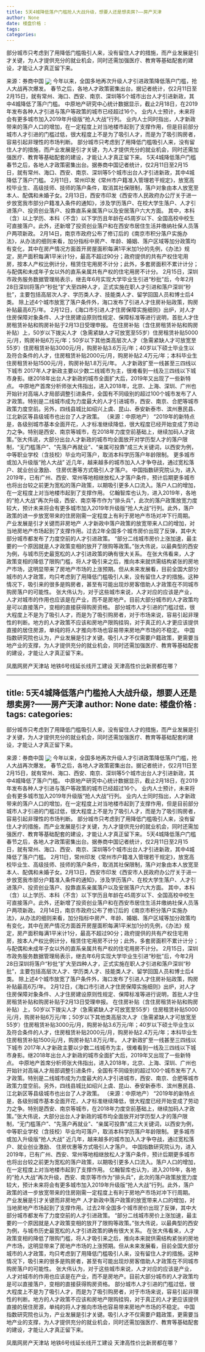 ```yaml
---
title: 5天4城降低落户门槛抢人大战升级，想要人还是想卖房?——房产天津
author: None
date: 楼盘价格 : 
tags: 
categories: 
---
```

部分城市只考虑到了用降低门槛吸引人来，没有留住人才的措施，而产业发展是引才关键，为人才提供充分的就业机会，同时还需加强医疗、教育等基础配套的建设，才能让人才真正留下来。
<!-- more -->
来源：券商中国
<img align="center" border="0" src="http://e0.ifengimg.com/07/2019/0220/3094B835E13C9031AD7CA4D4D4EE063156A7ED8B_size35_w634_h296.jpeg" />
今年以来，全国多地再次升级人才引进政策降低落户门槛，抢人大战再次爆发。
春节之后，各地人才政策密集出台。据记者统计，仅2月11日至2月15日，就有常州、海口、西安、南京、深圳等5个城市出台人才引进新政，其中4城降低了落户门槛。
中原地产研究中心统计数据显示，截止2月18日，在2019年发布各种人才引进与落户等政策的城市已经超过16个。
业内人士预计，未来将会有更多城市加入2019年升级版“抢人大战”行列。
业内人士同时指出，人才新政带来的落户人口的增加，在一定程度上对当地楼市起到了支撑作用，但是目前部分城市人才引进的门槛过低，很大程度上不是为了吸引人才，而是为了吸引购房者，容易引起非理性的市场判断。
部分城市只考虑到了用降低门槛吸引人来，没有留住人才的措施，而产业发展是引才关键，为人才提供充分的就业机会，同时还需加强医疗、教育等基础配套的建设，才能让人才真正留下来。
5天4城降低落户门槛
春节之后，各地人才政策密集出台。据券商中国记者统计，仅2月11日至2月15日，就有常州、海口、西安、南京、深圳等5个城市出台人才引进新政，其中4城降低了落户门槛。
2月11日，常州印发《常州市户籍准入管理若干规定》，放宽高校毕业生、高级技师、技师的落户条件，取消其社保限制，落户对象由本人放宽至本人、配偶和未婚子女。2月13日，西安市印发《西安市人民政府办公厅关于进一步放宽我市部分户籍准入条件的通知》，涉及学历落户、在校大学生落户、人才引进落户、投资创业落户、投靠直系亲属落户以及安居落户六大方面。
其中，本科（含）以上学历、本科（不含）以下学历且年龄在45周岁以下、全国高校中校生可直接落户。此外，还新增了投资创业落户和在西安市居住生活并缴纳社保人员落户两项新政。
2月14日，南京市政府公布了修订后的《南京市积分落户实施办法》，从办法的细则来看，加分指标中房产、年龄、婚姻、落户区域等加分政策均有变化，其中在房产情况方面首开房屋面积每满1平米加1分的先例，《办法》规定，房产面积每满1平米计1分，最高不超过90分；政府提供的共有产权住宅用房，按本人产权比例计分，租赁住宅用房不计分；此外，多套房面积不累计计分；与配偶和未成年子女以外的直系亲属共有产权的住宅用房不计分。
2月15日，深圳市政务服务数据管理局表示，继去年6月实现大学毕业生引进“秒批”后，今年2月28日深圳将落户“秒批”扩大至四种人才，正式实施在职人才引进和落户深圳“秒批”，主要包括高层次人才、学历类人才、技能类人才、留学回国人员和博士后4类。
除上述4个城市放宽了落户条件外，海口发布了引进人才住房补贴政策，购房补贴最高6万/年。
2月12日，《海口市引进人才住房保障实施细则》出炉，对人才住房保障对象条件、人才住房建设原则性规定、保障标准等进行说明，首批人才住房租赁补贴和购房补贴于2月13日受理申报。
在住房补贴（含住房租赁补贴和购房补贴）上，50岁以下拨尖人才（急需紧缺人才可放宽至55岁）住房租赁补贴5000元/月，购房补贴6万元/年；50岁以下其他类高层次人才（急需紧缺人才可放宽至55岁）住房租赁补贴3000元/月，购房补贴3.6万元/年；40岁以下硕士毕业生以及符合条件的人才，住房租赁补贴2000元/月，购房补贴2.4万元/年；本科毕业生住房租赁补贴1500元/月，购房补贴1.8万元/年。
人才新政扩至一线甚至三四线以下城市
2017年人才新政主要以少数二线城市为主，很难看到一线及三四线以下城市身影。继2018年出台人才新政的城市全面扩大后，2019年又出现了一些新特点。
中原地产首席分析师张大伟指出，进入2018年，北京、上海、深圳、广州也开始针对高端人才局部调整引进条件，全国有不同级别的超过100个城市发布了人才政策。特别是二线城市成为力度最大的人才引进城市，西安、南京、合肥等城市政策力度空前。另外，四线县城比如绍兴上虞、昆山、泰安新泰市、滨州惠民县、江北新区等县级城市也出台了人才政策。
（来源：中原地产）
“2019年的新特点是，各级别城市基本全面开花，人才标准继续降低，很大程度已经开始变成了劳动力之争。特别是西安、南京等城市，在2018年力度空前基础上，继续加码人才政策。”张大伟说，大部分出台人才新政的城市均全面放开对学历型人才的落户限制，“无门槛落户”、“先落户再就业”、“亲属可投靠”成三大关键词，以西安为例，中等职业学校（含技校）毕业均可落户，取消本科学历落户年龄限制。
更多城市或加入升级版“抢人大战”
近几年，越来越多的城市加入人才争夺战，通过宽松落户、就业创业激励、
住房优惠等方式吸引人才落户。
中国指数研究院认为，进入2019年，已有广州、西安、常州等地相继放松人才落户条件，预计后期更多城市也将出台较之前更为宽松的落户政策，以期吸引更多人口流入。落户人口的增加，在一定程度上对当地楼市起到了支撑作用。
亿翰智库也认为，进入2019年，各地的“抢人大战”再次升级，西安、南京等市作为“排头兵”，此次的落户政策放宽力度较大，预计未来将会有更多城市加入2019年升级版“抢人大战”行列。此外，落户政策的进一步放宽带来的住房刚需一定程度上有利于房地产市场对冲下行周期。
产业发展是引才关键而非房地产
人才新政中落户政策的放宽带来人口的增加，对当地房地产市场起到了支撑作用。过去2年全国多个城市房价出现了反弹，其中大部分城市都发布了力度空前的人才引进政策。
“部分二线城市房价上涨加速，最主要的一个原因就是人才政策变相的放开了限购等政策。”张大伟说，以最典型的西安为例，与城市历史最宽松的人才引进政策的确有很大关系。
在张大伟看来，人才政策变相的降低了限购门槛，将人才吸引来之后，推向本来就供需结构紧张的房地产市场，这明显带来了房地产市场的上涨预期。但从未来发展看，目前全国大部分城市的人才政策，均只考虑到了用降低门槛吸引人来，没有留住人才的措施。这种情况下，吸引来的很多是购房者，甚至有可能出现炒房客借助人才政策在不同城市购房落户的可能性。
张大伟认为，对于这些城市来说，人才对应的应该是产业，人才对城市的作用也应该是在产业，而不是房地产。目前大部分城市的人才政策均是可以直接落户，变相的直接获得购房资格。
部分城市人才引进的门槛过低，很大程度上不是为了吸引人才，而是为了吸引购房者，对于市场来说，容易引起非理性的判断。地方的人才政策不应该和房地产限购挂钩，对于真正的人才更应该提供直接的居住房源，单纯的将人才推向市场也容易带来房地产市场的不稳定。
中国指数研究院也认为，产业发展是引才关键。吸引人才不仅需要户籍政策，更需要当地产业的支撑，为人才提供充分的就业机会，同时还需加强医疗、教育等基础配套的建设，才能让人才真正留下来。
                        
                        
                        
                        
                                        
                    
                    
                
                    
                    
                    
                
                    
                
凤凰网房产天津站
地铁6号线延长线开工建设
天津高性价比新房都在哪？	
	                        
	                    
	                        
	                    
---
title: 5天4城降低落户门槛抢人大战升级，想要人还是想卖房?——房产天津
author: None
date: 楼盘价格 : 
tags: 
categories: 
---
部分城市只考虑到了用降低门槛吸引人来，没有留住人才的措施，而产业发展是引才关键，为人才提供充分的就业机会，同时还需加强医疗、教育等基础配套的建设，才能让人才真正留下来。
<!-- more -->
来源：券商中国
<img align="center" border="0" src="http://e0.ifengimg.com/07/2019/0220/3094B835E13C9031AD7CA4D4D4EE063156A7ED8B_size35_w634_h296.jpeg" />
今年以来，全国多地再次升级人才引进政策降低落户门槛，抢人大战再次爆发。
春节之后，各地人才政策密集出台。据记者统计，仅2月11日至2月15日，就有常州、海口、西安、南京、深圳等5个城市出台人才引进新政，其中4城降低了落户门槛。
中原地产研究中心统计数据显示，截止2月18日，在2019年发布各种人才引进与落户等政策的城市已经超过16个。
业内人士预计，未来将会有更多城市加入2019年升级版“抢人大战”行列。
业内人士同时指出，人才新政带来的落户人口的增加，在一定程度上对当地楼市起到了支撑作用，但是目前部分城市人才引进的门槛过低，很大程度上不是为了吸引人才，而是为了吸引购房者，容易引起非理性的市场判断。
部分城市只考虑到了用降低门槛吸引人来，没有留住人才的措施，而产业发展是引才关键，为人才提供充分的就业机会，同时还需加强医疗、教育等基础配套的建设，才能让人才真正留下来。
5天4城降低落户门槛
春节之后，各地人才政策密集出台。据券商中国记者统计，仅2月11日至2月15日，就有常州、海口、西安、南京、深圳等5个城市出台人才引进新政，其中4城降低了落户门槛。
2月11日，常州印发《常州市户籍准入管理若干规定》，放宽高校毕业生、高级技师、技师的落户条件，取消其社保限制，落户对象由本人放宽至本人、配偶和未婚子女。2月13日，西安市印发《西安市人民政府办公厅关于进一步放宽我市部分户籍准入条件的通知》，涉及学历落户、在校大学生落户、人才引进落户、投资创业落户、投靠直系亲属落户以及安居落户六大方面。
其中，本科（含）以上学历、本科（不含）以下学历且年龄在45周岁以下、全国高校中校生可直接落户。此外，还新增了投资创业落户和在西安市居住生活并缴纳社保人员落户两项新政。
2月14日，南京市政府公布了修订后的《南京市积分落户实施办法》，从办法的细则来看，加分指标中房产、年龄、婚姻、落户区域等加分政策均有变化，其中在房产情况方面首开房屋面积每满1平米加1分的先例，《办法》规定，房产面积每满1平米计1分，最高不超过90分；政府提供的共有产权住宅用房，按本人产权比例计分，租赁住宅用房不计分；此外，多套房面积不累计计分；与配偶和未成年子女以外的直系亲属共有产权的住宅用房不计分。
2月15日，深圳市政务服务数据管理局表示，继去年6月实现大学毕业生引进“秒批”后，今年2月28日深圳将落户“秒批”扩大至四种人才，正式实施在职人才引进和落户深圳“秒批”，主要包括高层次人才、学历类人才、技能类人才、留学回国人员和博士后4类。
除上述4个城市放宽了落户条件外，海口发布了引进人才住房补贴政策，购房补贴最高6万/年。
2月12日，《海口市引进人才住房保障实施细则》出炉，对人才住房保障对象条件、人才住房建设原则性规定、保障标准等进行说明，首批人才住房租赁补贴和购房补贴于2月13日受理申报。
在住房补贴（含住房租赁补贴和购房补贴）上，50岁以下拨尖人才（急需紧缺人才可放宽至55岁）住房租赁补贴5000元/月，购房补贴6万元/年；50岁以下其他类高层次人才（急需紧缺人才可放宽至55岁）住房租赁补贴3000元/月，购房补贴3.6万元/年；40岁以下硕士毕业生以及符合条件的人才，住房租赁补贴2000元/月，购房补贴2.4万元/年；本科毕业生住房租赁补贴1500元/月，购房补贴1.8万元/年。
人才新政扩至一线甚至三四线以下城市
2017年人才新政主要以少数二线城市为主，很难看到一线及三四线以下城市身影。继2018年出台人才新政的城市全面扩大后，2019年又出现了一些新特点。
中原地产首席分析师张大伟指出，进入2018年，北京、上海、深圳、广州也开始针对高端人才局部调整引进条件，全国有不同级别的超过100个城市发布了人才政策。特别是二线城市成为力度最大的人才引进城市，西安、南京、合肥等城市政策力度空前。另外，四线县城比如绍兴上虞、昆山、泰安新泰市、滨州惠民县、江北新区等县级城市也出台了人才政策。
（来源：中原地产）
“2019年的新特点是，各级别城市基本全面开花，人才标准继续降低，很大程度已经开始变成了劳动力之争。特别是西安、南京等城市，在2018年力度空前基础上，继续加码人才政策。”张大伟说，大部分出台人才新政的城市均全面放开对学历型人才的落户限制，“无门槛落户”、“先落户再就业”、“亲属可投靠”成三大关键词，以西安为例，中等职业学校（含技校）毕业均可落户，取消本科学历落户年龄限制。
更多城市或加入升级版“抢人大战”
近几年，越来越多的城市加入人才争夺战，通过宽松落户、就业创业激励、
住房优惠等方式吸引人才落户。
中国指数研究院认为，进入2019年，已有广州、西安、常州等地相继放松人才落户条件，预计后期更多城市也将出台较之前更为宽松的落户政策，以期吸引更多人口流入。落户人口的增加，在一定程度上对当地楼市起到了支撑作用。
亿翰智库也认为，进入2019年，各地的“抢人大战”再次升级，西安、南京等市作为“排头兵”，此次的落户政策放宽力度较大，预计未来将会有更多城市加入2019年升级版“抢人大战”行列。此外，落户政策的进一步放宽带来的住房刚需一定程度上有利于房地产市场对冲下行周期。
产业发展是引才关键而非房地产
人才新政中落户政策的放宽带来人口的增加，对当地房地产市场起到了支撑作用。过去2年全国多个城市房价出现了反弹，其中大部分城市都发布了力度空前的人才引进政策。
“部分二线城市房价上涨加速，最主要的一个原因就是人才政策变相的放开了限购等政策。”张大伟说，以最典型的西安为例，与城市历史最宽松的人才引进政策的确有很大关系。
在张大伟看来，人才政策变相的降低了限购门槛，将人才吸引来之后，推向本来就供需结构紧张的房地产市场，这明显带来了房地产市场的上涨预期。但从未来发展看，目前全国大部分城市的人才政策，均只考虑到了用降低门槛吸引人来，没有留住人才的措施。这种情况下，吸引来的很多是购房者，甚至有可能出现炒房客借助人才政策在不同城市购房落户的可能性。
张大伟认为，对于这些城市来说，人才对应的应该是产业，人才对城市的作用也应该是在产业，而不是房地产。目前大部分城市的人才政策均是可以直接落户，变相的直接获得购房资格。
部分城市人才引进的门槛过低，很大程度上不是为了吸引人才，而是为了吸引购房者，对于市场来说，容易引起非理性的判断。地方的人才政策不应该和房地产限购挂钩，对于真正的人才更应该提供直接的居住房源，单纯的将人才推向市场也容易带来房地产市场的不稳定。
中国指数研究院也认为，产业发展是引才关键。吸引人才不仅需要户籍政策，更需要当地产业的支撑，为人才提供充分的就业机会，同时还需加强医疗、教育等基础配套的建设，才能让人才真正留下来。
                        
                        
                        
                        
                                        
                    
                    
                
                    
                    
                    
                
                    
                
凤凰网房产天津站
地铁6号线延长线开工建设
天津高性价比新房都在哪？	
	                        
	                    
	                        
	                    

